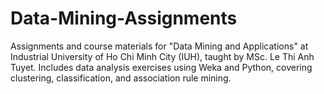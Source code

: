 # Data-Mining-Assignments
Assignments and course materials for "Data Mining and Applications" at Industrial University of Ho Chi Minh City (IUH), taught by MSc. Le Thi Anh Tuyet. Includes data analysis exercises using Weka and Python, covering clustering, classification, and association rule mining.
